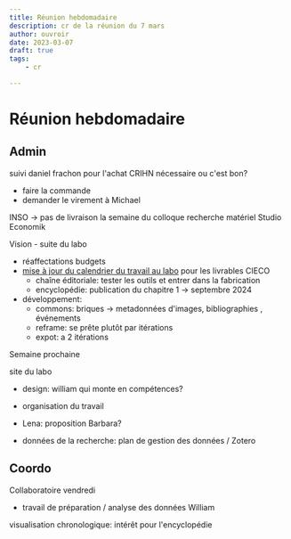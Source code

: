 ```yaml
---
title: Réunion hebdomadaire
description: cr de la réunion du 7 mars
author: ouvroir
date: 2023-03-07
draft: true
tags:
    - cr

---
```

# Réunion hebdomadaire

## Admin

suivi daniel frachon pour l'achat CRIHN nécessaire ou c'est bon? 
- faire la commande
- demander le virement à Michael

INSO → pas de livraison la semaine du colloque
recherche matériel Studio Economik

Vision - suite du labo
- réaffectations budgets
- [mise à jour du calendrier du travail au labo](https://github.com/ouvroir/labouvroir/blob/main/cr/crOuvroir2023-02-28.md) pour les livrables CIECO
    - chaîne éditoriale: tester les outils et entrer dans la fabrication
    - encyclopédie: publication du chapitre 1 → septembre 2024
- développement: 
    - commons: briques → metadonnées d'images, bibliographies , événements
    - reframe: se prête plutôt par itérations 
    - expot: a 2 itérations


Semaine prochaine

site du labo
- design: william qui monte en compétences? 
- organisation du travail
- Lena: proposition Barbara? 


- données de la recherche: plan de gestion des données / Zotero

## Coordo

Collaboratoire vendredi
- travail de préparation / analyse des données William

visualisation chronologique: intérêt pour l'encyclopédie
